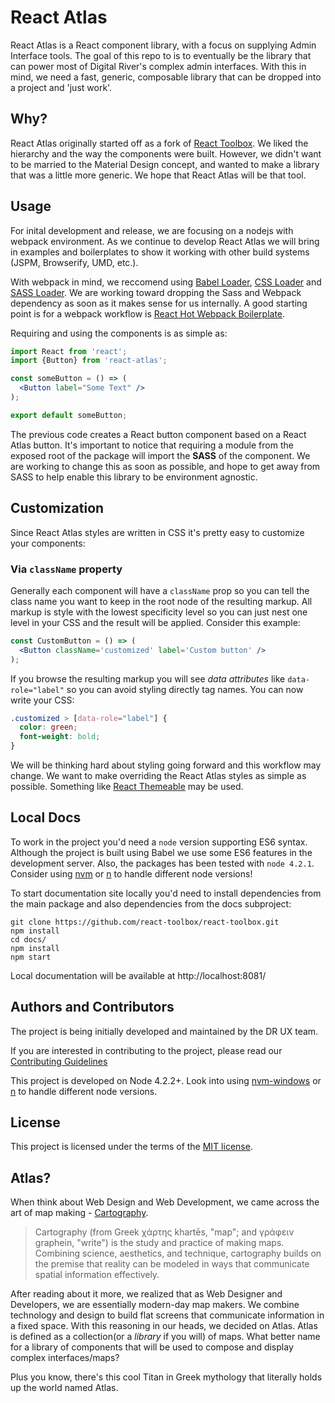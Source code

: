 # React Atlas
React Atlas is a React component library, with a focus on supplying Admin Interface tools. The goal of this repo to is to eventually be the library that can power most of Digital River's complex admin interfaces. With this in mind, we need a fast, generic, composable library that can be dropped into a project and 'just work'.

## Why?
React Atlas originally started off as a fork of [React Toolbox](https://github.com/react-toolbox/react-toolbox). We liked the hierarchy and the way the components were built. However, we didn't want to be married to the Material Design concept, and wanted to make a library that was a little more generic. We hope that React Atlas will be that tool.

## Usage

For inital development and release, we are focusing on a nodejs with webpack environment. As we continue to develop React Atlas we will bring in examples and boilerplates to show it working with other build systems (JSPM, Browserify, UMD, etc.).

With webpack in mind, we reccomend using [Babel Loader](https://github.com/babel/babel-loader), [CSS Loader](https://github.com/webpack/css-loader) and [SASS Loader](https://github.com/jtangelder/sass-loader). We are working toward dropping the Sass and Webpack dependency as soon as it makes sense for us internally. A good starting point is for a webpack workflow is [React Hot Webpack Boilerplate](https://github.com/gaearon/react-hot-boilerplate).

Requiring and using the components is as simple as:

```jsx
import React from 'react';
import {Button} from 'react-atlas';

const someButton = () => (
  <Button label="Some Text" />
);

export default someButton;
```

The previous code creates a React button component based on a React Atlas button. It's important to notice that requiring a module from the exposed root of the package will import the **SASS** of the component. We are working to change this as soon as possible, and hope to get away from SASS to help enable this library to be environment agnostic.

## Customization

Since React Atlas styles are written in CSS it's pretty easy to customize your components:

### Via `className` property

Generally each component will have a `className` prop so you can tell the class name you want to keep in the root node of the resulting markup. All markup is style with the lowest specificity level so you can just nest one level in your CSS and the result will be applied. Consider this example:

```jsx
const CustomButton = () => (
  <Button className='customized' label='Custom button' />
);
```

If you browse the resulting markup you will see *data attributes* like `data-role="label"` so you can avoid styling directly tag names. You can now write your CSS:

```css
.customized > [data-role="label"] {
  color: green;
  font-weight: bold;
}
```

We will be thinking hard about styling going forward and this workflow may change. We want to make overriding the React Atlas styles as simple as possible. Something like [React Themeable](https://github.com/markdalgleish/react-themeable) may be used.

## Local Docs

To work in the project you'd need a `node` version supporting ES6 syntax. Although the project is built using Babel we use some ES6 features in the development server. Also, the packages has been tested with `node 4.2.1`. Consider using [nvm](https://github.com/creationix/nvm) or [n](https://github.com/tj/n) to handle different node versions!

To start documentation site locally you'd need to install dependencies from the main package and also dependencies from the docs subproject:

```
git clone https://github.com/react-toolbox/react-toolbox.git
npm install
cd docs/
npm install 
npm start
```

Local documentation will be available at http://localhost:8081/

## Authors and Contributors

The project is being initially developed and maintained by the DR UX team.

If you are interested in contributing to the project, please read our [Contributing Guidelines](https://github.digitalriverws.net/ux/react-atlas/blob/master/CONTRIBUTING.md)

This project is developed on Node 4.2.2+. Look into using [nvm-windows](https://github.com/coreybutler/nvm-windows) or [n](https://github.com/tj/n) to handle different node versions.

## License 
This project is licensed under the terms of the [MIT license](https://github.com/react-toolbox/react-toolbox/blob/master/LICENSE).

## Atlas?
When think about Web Design and Web Development, we came across the art of map making - [Cartography](https://en.wikipedia.org/wiki/Cartography).

>Cartography (from Greek χάρτης khartēs, "map"; and γράφειν graphein, "write") is the study and practice of making maps. Combining science, aesthetics, and technique, cartography builds on the premise that reality can be modeled in ways that communicate spatial information effectively.

After reading about it more, we realized that as Web Designer and Developers, we are essentially modern-day map makers. We combine technology and design to build flat screens that communicate information in a fixed space. With this reasoning in our heads, we decided on Atlas. Atlas is defined as a collection(or a _library_ if you will) of maps. What better name for a library of components that will be used to compose and display complex interfaces/maps?

Plus you know, there's this cool Titan in Greek mythology that literally holds up the world named Atlas.
